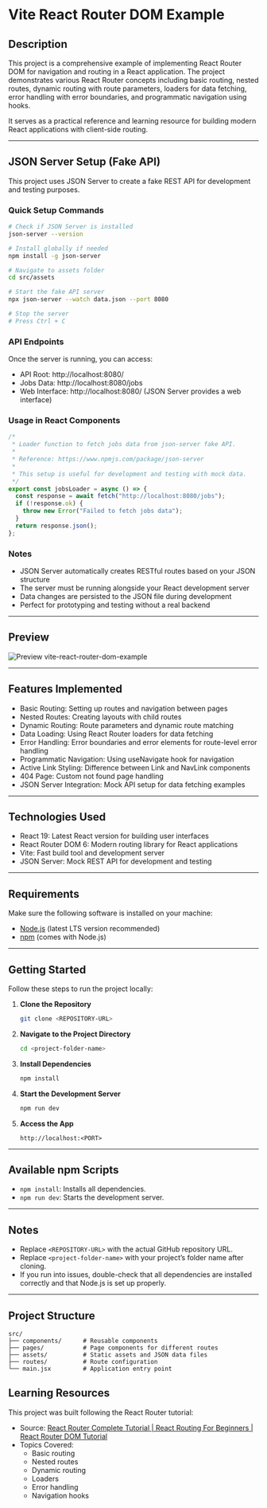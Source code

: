 # Vite React Router DOM Example

## Description

This project is a comprehensive example of implementing React Router DOM for navigation and routing in a React application. The project demonstrates various React Router concepts including basic routing, nested routes, dynamic routing with route parameters, loaders for data fetching, error handling with error boundaries, and programmatic navigation using hooks.

It serves as a practical reference and learning resource for building modern React applications with client-side routing.

---

## JSON Server Setup (Fake API)

This project uses JSON Server to create a fake REST API for development and testing purposes.

### Quick Setup Commands

```bash
# Check if JSON Server is installed
json-server --version

# Install globally if needed
npm install -g json-server

# Navigate to assets folder
cd src/assets

# Start the fake API server
npx json-server --watch data.json --port 8080

# Stop the server
# Press Ctrl + C
```

### API Endpoints

Once the server is running, you can access:

- API Root: http://localhost:8080/
- Jobs Data: http://localhost:8080/jobs
- Web Interface: http://localhost:8080/ (JSON Server provides a web interface)

### Usage in React Components

```js
/*
 * Loader function to fetch jobs data from json-server fake API.
 *
 * Reference: https://www.npmjs.com/package/json-server
 *
 * This setup is useful for development and testing with mock data.
 */
export const jobsLoader = async () => {
  const response = await fetch("http://localhost:8080/jobs");
  if (!response.ok) {
    throw new Error("Failed to fetch jobs data");
  }
  return response.json();
};
```

### Notes

- JSON Server automatically creates RESTful routes based on your JSON structure
- The server must be running alongside your React development server
- Data changes are persisted to the JSON file during development
- Perfect for prototyping and testing without a real backend

---

## **Preview**

![Preview vite-react-router-dom-example](https://media4.giphy.com/media/v1.Y2lkPTc5MGI3NjExczh3YTY4djdnZG4zMDdnd2xqNGE1OTNneHE1ZXRmZmtjbjhtNW9ncyZlcD12MV9pbnRlcm5hbF9naWZfYnlfaWQmY3Q9Zw/JUnGIr0vpJtXBNpLQC/giphy.gif)

---

## Features Implemented

- Basic Routing: Setting up routes and navigation between pages
- Nested Routes: Creating layouts with child routes
- Dynamic Routing: Route parameters and dynamic route matching
- Data Loading: Using React Router loaders for data fetching
- Error Handling: Error boundaries and error elements for route-level error handling
- Programmatic Navigation: Using useNavigate hook for navigation
- Active Link Styling: Difference between Link and NavLink components
- 404 Page: Custom not found page handling
- JSON Server Integration: Mock API setup for data fetching examples

---

## Technologies Used

- React 19: Latest React version for building user interfaces
- React Router DOM 6: Modern routing library for React applications
- Vite: Fast build tool and development server
- JSON Server: Mock REST API for development and testing

---

## Requirements

Make sure the following software is installed on your machine:

- [Node.js](https://nodejs.org/) (latest LTS version recommended)
- [npm](https://www.npmjs.com/) (comes with Node.js)

---

## Getting Started

Follow these steps to run the project locally:

1. **Clone the Repository**

   ```bash
   git clone <REPOSITORY-URL>
   ```

2. **Navigate to the Project Directory**

   ```bash
   cd <project-folder-name>
   ```

3. **Install Dependencies**

   ```bash
   npm install
   ```

4. **Start the Development Server**

   ```bash
   npm run dev
   ```

5. **Access the App**

   ```
   http://localhost:<PORT>
   ```

---

## Available npm Scripts

- `npm install`: Installs all dependencies.
- `npm run dev`: Starts the development server.

---

## Notes

- Replace `<REPOSITORY-URL>` with the actual GitHub repository URL.
- Replace `<project-folder-name>` with your project’s folder name after cloning.
- If you run into issues, double-check that all dependencies are installed correctly and that Node.js is set up properly.

---

## Project Structure

```
src/
├── components/      # Reusable components
├── pages/           # Page components for different routes
├── assets/          # Static assets and JSON data files
├── routes/          # Route configuration
└── main.jsx         # Application entry point
```

## Learning Resources

This project was built following the React Router tutorial:

- Source: [React Router Complete Tutorial | React Routing For Beginners | React Router DOM Tutorial](https://www.youtube.com/watch?v=943D7U74_sQ)
- Topics Covered:
  - Basic routing
  - Nested routes
  - Dynamic routing
  - Loaders
  - Error handling
  - Navigation hooks
